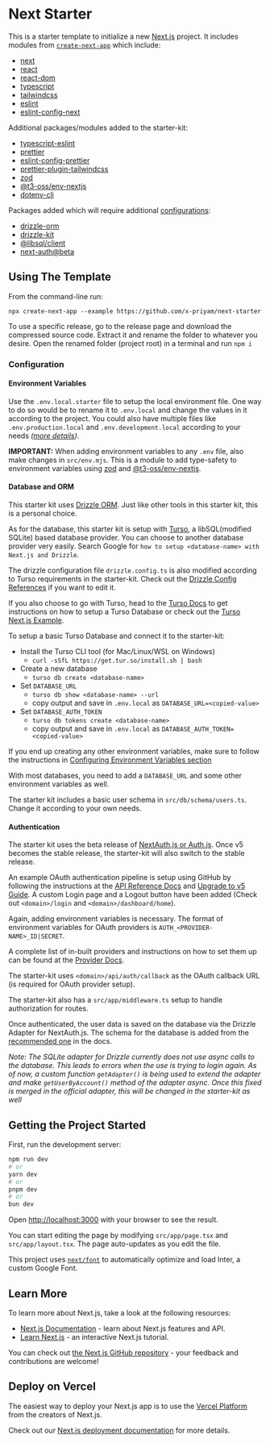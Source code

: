 # Next Starter

This is a starter template to initialize a new [Next.js](https://nextjs.org/) project. It includes modules from [`create-next-app`](https://github.com/vercel/next.js/tree/canary/packages/create-next-app) which include:

- [next]
- [react]
- [react-dom][react]
- [typescript]
- [tailwindcss]
- [eslint]
- [eslint-config-next]

Additional packages/modules added to the starter-kit:

- [typescript-eslint]
- [prettier]
- [eslint-config-prettier]
- [prettier-plugin-tailwindcss]
- [zod]
- [@t3-oss/env-nextjs]
- [dotenv-cli]

Packages added which will require additional [configurations](#configuration):

- [drizzle-orm][drizzle]
- [drizzle-kit][drizzle]
- [@libsql/client]
- [next-auth@beta]

<!-- Links for packages/modules -->

[next]: https://github.com/vercel/next.js
[react]: https://github.com/facebook/react
[typescript]: https://github.com/microsoft/TypeScript
[tailwindcss]: https://github.com/tailwindlabs/tailwindcss
[eslint]: https://github.com/eslint/eslint
[eslint-config-next]: https://nextjs.org/docs/app/building-your-application/configuring/eslint#eslint-config
[typescript-eslint]: https://github.com/typescript-eslint/typescript-eslint
[prettier]: https://github.com/prettier/prettier
[eslint-config-prettier]: https://github.com/prettier/eslint-config-prettier
[prettier-plugin-tailwindcss]: https://github.com/tailwindlabs/prettier-plugin-tailwindcss
[zod]: https://github.com/colinhacks/zod
[@t3-oss/env-nextjs]: https://github.com/t3-oss/t3-env
[drizzle]: https://orm.drizzle.team/
[@libsql/client]: https://github.com/libsql/libsql-client-ts
[dotenv-cli]: https://github.com/entropitor/dotenv-cli
[next-auth@beta]: https://github.com/nextauthjs/next-auth

## Using The Template

From the command-line run:

`npx create-next-app --example https://github.com/x-priyam/next-starter`

To use a specific release, go to the release page and download the compressed source code. Extract it and rename the folder to whatever you desire. Open the renamed folder (project root) in a terminal and run `npm i`

### Configuration

#### Environment Variables

Use the `.env.local.starter` file to setup the local environment file. One way to do so would be to rename it to `.env.local` and change the values in it according to the project. You could also have multiple files like `.env.production.local` and `.env.development.local` according to your needs _([more details](https://nextjs.org/docs/app/building-your-application/configuring/environment-variables))_.

**IMPORTANT:** When adding environment variables to any `.env` file, also make changes in `src/env.mjs`. This is a module to add type-safety to environment variables using [zod] and [@t3-oss/env-nextjs].

#### Database and ORM

This starter kit uses [Drizzle ORM][drizzle]. Just like other tools in this starter kit, this is a personal choice.

As for the database, this starter kit is setup with [Turso](https://turso.tech/), a libSQL(modified SQLite) based database provider. You can choose to another database provider very easily. Search Google for `how to setup <database-name> with Next.js and Drizzle`.

The drizzle configuration file `drizzle.config.ts` is also modified according to Turso requirements in the starter-kit. Check out the [Drizzle Config References](https://orm.drizzle.team/kit-docs/config-reference) if you want to edit it.

If you also choose to go with Turso, head to the [Turso Docs](https://docs.turso.tech/) to get instructions on how to setup a Turso Database or check out the [Turso Next.js Example](https://github.com/turso-extended/app-turso-nextjs-starter).

To setup a basic Turso Database and connect it to the starter-kit:

- Install the Turso CLI tool (for Mac/Linux/WSL on Windows)
  - `curl -sSfL https://get.tur.so/install.sh | bash`
- Create a new database
  - `turso db create <database-name>`
- Set `DATABASE_URL`
  - `turso db show <database-name> --url`
  - copy output and save in `.env.local` as `DATABASE_URL=<copied-value>`
- Set `DATABASE_AUTH_TOKEN`
  - `turso db tokens create <database-name>`
  - copy output and save in `.env.local` as `DATABASE_AUTH_TOKEN=<copied-value>`

If you end up creating any other environment variables, make sure to follow the instructions in [Configuring Environment Variables section](#environment-variables)

With most databases, you need to add a `DATABASE_URL` and some other environment variables as well.

The starter kit includes a basic user schema in `src/db/schema/users.ts`. Change it according to your own needs.

#### Authentication

The starter kit uses the beta release of [NextAuth.js or Auth.js](https://authjs.dev/). Once v5 becomes the stable release, the starter-kit will also switch to the stable release.

An example OAuth authentication pipeline is setup using GitHub by following the instructions at the [API Reference Docs](https://authjs.dev/reference/nextjs/module.index) and [Upgrade to v5 Guide](https://authjs.dev/guides/upgrade-to-v5). A custom Login page and a Logout button have been added (Check out `<domain>/login` and `<domain>/dashboard/home`).

Again, adding environment variables is necessary. The format of environment variables for OAuth providers is `AUTH_<PROVIDER-NAME>_ID|SECRET`.

A complete list of in-built providers and instructions on how to set them up can be found at the [Provider Docs](https://authjs.dev/getting-started/providers).

The starter-kit uses `<domain>/api/auth/callback` as the OAuth callback URL (is required for OAuth provider setup).

The starter-kit also has a `src/app/middleware.ts` setup to handle authorization for routes.

Once authenticated, the user data is saved on the database via the Drizzle Adapter for NextAuth.js. The schema for the database is added from the [recommended one](https://authjs.dev/reference/adapter/drizzle#sqlitehttps://authjs.dev/reference/adapter/drizzle#sqlite) in the docs.

_Note: The SQLite adapter for Drizzle currently does not use async calls to the database. This leads to errors when the use is trying to login again. As of now, a custom function `getAdapter()` is being used to extend the adapter and make `getUserByAccount()` method of the adapter async. Once this fixed is merged in the official adapter, this will be changed in the starter-kit as well_

## Getting the Project Started

First, run the development server:

```bash
npm run dev
# or
yarn dev
# or
pnpm dev
# or
bun dev
```

Open [http://localhost:3000](http://localhost:3000) with your browser to see the result.

You can start editing the page by modifying `src/app/page.tsx` and `src/app/layout.tsx`. The page auto-updates as you edit the file.

This project uses [`next/font`](https://nextjs.org/docs/basic-features/font-optimization) to automatically optimize and load Inter, a custom Google Font.

## Learn More

To learn more about Next.js, take a look at the following resources:

- [Next.js Documentation](https://nextjs.org/docs) - learn about Next.js features and API.
- [Learn Next.js](https://nextjs.org/learn) - an interactive Next.js tutorial.

You can check out [the Next.js GitHub repository][next] - your feedback and contributions are welcome!

## Deploy on Vercel

The easiest way to deploy your Next.js app is to use the [Vercel Platform](https://vercel.com/new?utm_medium=default-template&filter=next.js&utm_source=create-next-app&utm_campaign=create-next-app-readme) from the creators of Next.js.

Check out our [Next.js deployment documentation](https://nextjs.org/docs/deployment) for more details.
